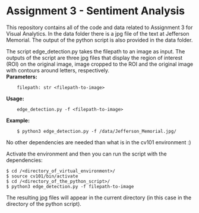 # Assignment 3 - Sentiment Analysis
This repository contains all of the code and data related to Assignment 3 for Visual Analytics.
In the data folder there is a jpg file of the text at Jefferson Memorial. The output of the python script is also provided in the data folder.

The script edge_detection.py takes the filepath to an image as input.
The outputs of the script are three jpg files that display the region of interest (ROI) on the original image, image cropped to the ROI and the original image with contours around letters, respectively. <br>
__Parameters:__ <br>
```
    filepath: str <filepath-to-image> 
```
    
__Usage:__ <br>
```
    edge_detection.py -f <filepath-to-image>
```
    
__Example:__ <br>
```
    $ python3 edge_detection.py -f /data/Jefferson_Memorial.jpg/
```

No other dependencies are needed than what is in the cv101 environment :) 

Activate the environment and then you can run the script with the dependencies:
```
$ cd /<directory_of_virtual_environment>/
$ source cv101/bin/activate
$ cd /<directory_of_the_python_script>/
$ python3 edge_detection.py -f filepath-to-image
```
The resulting jpg files will appear in the current directory (in this case in the directory of the python script).
